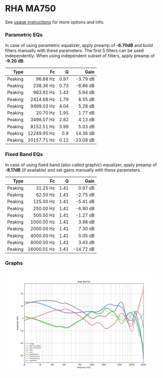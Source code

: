 # RHA MA750
See [usage instructions](https://github.com/jaakkopasanen/AutoEq#usage) for more options and info.

### Parametric EQs
In case of using parametric equalizer, apply preamp of **-8.70dB** and build filters manually
with these parameters. The first 5 filters can be used independently.
When using independent subset of filters, apply preamp of **-9.20 dB**.

| Type    | Fc          |    Q | Gain      |
|--------:|------------:|-----:|----------:|
| Peaking | 96.88 Hz    | 0.97 | -3.79 dB  |
| Peaking | 238.36 Hz   | 0.73 | -6.86 dB  |
| Peaking | 963.92 Hz   | 1.43 | 5.64 dB   |
| Peaking | 2414.68 Hz  | 1.79 | 8.55 dB   |
| Peaking | 9499.03 Hz  | 4.04 | 5.28 dB   |
| Peaking | 20.70 Hz    | 1.95 | 1.77 dB   |
| Peaking | 3498.07 Hz  | 2.82 | 4.13 dB   |
| Peaking | 8152.51 Hz  | 3.99 | 5.03 dB   |
| Peaking | 12249.95 Hz | 0.9  | 14.36 dB  |
| Peaking | 20157.71 Hz | 0.12 | -23.08 dB |

### Fixed Band EQs
In case of using fixed band (also called graphic) equalizer, apply preamp of **-8.17dB**
(if available) and set gains manually with these parameters.

| Type    | Fc          |    Q | Gain      |
|--------:|------------:|-----:|----------:|
| Peaking | 31.25 Hz    | 1.41 | 0.97 dB   |
| Peaking | 62.50 Hz    | 1.41 | -2.75 dB  |
| Peaking | 125.00 Hz   | 1.41 | -5.41 dB  |
| Peaking | 250.00 Hz   | 1.41 | -6.90 dB  |
| Peaking | 500.00 Hz   | 1.41 | -1.27 dB  |
| Peaking | 1000.00 Hz  | 1.41 | 3.98 dB   |
| Peaking | 2000.00 Hz  | 1.41 | 7.30 dB   |
| Peaking | 4000.00 Hz  | 1.41 | 0.05 dB   |
| Peaking | 8000.00 Hz  | 1.41 | 3.43 dB   |
| Peaking | 16000.01 Hz | 1.41 | -14.72 dB |

### Graphs
![](./RHA%20MA750.png)
